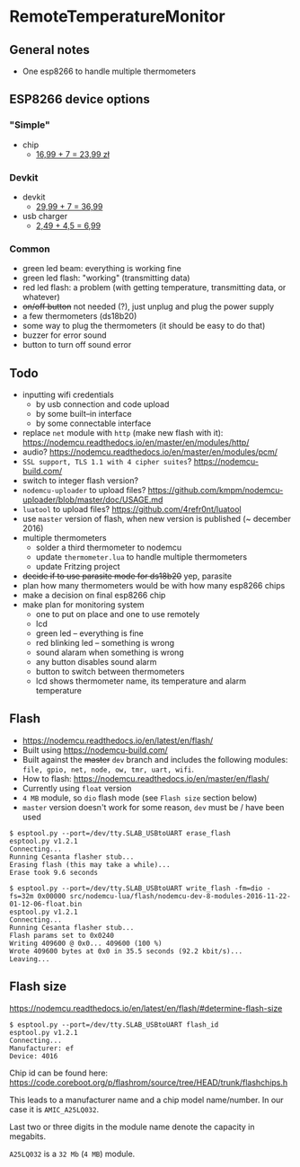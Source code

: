 RemoteTemperatureMonitor
===

General notes
---

* One esp8266 to handle multiple thermometers

ESP8266 device options
---

### "Simple"

* chip
	* [16,99 + 7 = 23,99 zł](http://allegro.pl/modul-sieciowy-wifi-esp8266-sterowanie-rs232-at-i5506834559.html)

### Devkit

* devkit
	* [29,99 + 7 = 36,99](http://allegro.pl/modul-wifi-esp8266-nodemcu-v3-arduino-cp2102-i6646289495.html)
* usb charger
	* [2,49 + 4,5 = 6,99](http://allegro.pl/ladowarka-zasilacz-usb-do-mp3-mp4-iphone-telefonu-i6571311314.html)

### Common

* green led beam: everything is working fine
* green led flash: "working" (transmitting data)
* red led flash: a problem (with getting temperature, transmitting data, or whatever)
* ~~on/off button~~ not needed (?), just unplug and plug the power supply
* a few thermometers (ds18b20)
* some way to plug the thermometers (it should be easy to do that)
* buzzer for error sound
* button to turn off sound error


Todo
---

* inputting wifi credentials
	* by usb connection and code upload
	* by some built–in interface
	* by some connectable interface
* replace `net` module with `http` (make new flash with it):
  https://nodemcu.readthedocs.io/en/master/en/modules/http/
* audio? https://nodemcu.readthedocs.io/en/master/en/modules/pcm/
* `SSL support, TLS 1.1 with 4 cipher suites`?
  https://nodemcu-build.com/
* switch to integer flash version?
* `nodemcu-uploader` to upload files? 
  https://github.com/kmpm/nodemcu-uploader/blob/master/doc/USAGE.md
* `luatool` to upload files?
  https://github.com/4refr0nt/luatool
* use `master` version of flash, when new version is published (~ december 2016)
* multiple thermometers
    * solder a third thermometer to nodemcu
    * update `thermometer.lua` to handle multiple thermometers
    * update Fritzing project
* ~~decide if to use parasite mode for ds18b20~~ yep, parasite
* plan how many thermometers would be with how many esp8266 chips
* make a decision on final esp8266 chip
* make plan for monitoring system
	* one to put on place and one to use remotely
    * lcd
    * green led – everything is fine
    * red blinking led – something is wrong
    * sound alaram when something is wrong
    * any button disables sound alarm
    * button to switch between thermometers
    * lcd shows thermometer name, its temperature and alarm temperature


Flash
---

* https://nodemcu.readthedocs.io/en/latest/en/flash/
* Built using https://nodemcu-build.com/
* Built against the ~~master~~ `dev` branch and includes the following modules: 
  `file, gpio, net, node, ow, tmr, uart, wifi`.
* How to flash: https://nodemcu.readthedocs.io/en/master/en/flash/
* Currently using `float` version
* `4 MB` module, so `dio` flash mode (see `Flash size` section below)
* `master` version doesn't work for some reason, `dev` must be / have been used

```
$ esptool.py --port=/dev/tty.SLAB_USBtoUART erase_flash
esptool.py v1.2.1
Connecting...
Running Cesanta flasher stub...
Erasing flash (this may take a while)...
Erase took 9.6 seconds

$ esptool.py --port=/dev/tty.SLAB_USBtoUART write_flash -fm=dio -fs=32m 0x00000 src/nodemcu-lua/flash/nodemcu-dev-8-modules-2016-11-22-01-12-06-float.bin 
esptool.py v1.2.1
Connecting...
Running Cesanta flasher stub...
Flash params set to 0x0240
Writing 409600 @ 0x0... 409600 (100 %)
Wrote 409600 bytes at 0x0 in 35.5 seconds (92.2 kbit/s)...
Leaving...
```


Flash size
---

https://nodemcu.readthedocs.io/en/latest/en/flash/#determine-flash-size

```
$ esptool.py --port=/dev/tty.SLAB_USBtoUART flash_id
esptool.py v1.2.1
Connecting...
Manufacturer: ef
Device: 4016
```

Chip id can be found here:
https://code.coreboot.org/p/flashrom/source/tree/HEAD/trunk/flashchips.h

This leads to a manufacturer name and a chip model name/number.
In our case it is `AMIC_A25LQ032`.

Last two or three digits in the module name denote the capacity in megabits.

`A25LQ032` is a `32 Mb` (`4 MB`) module.
